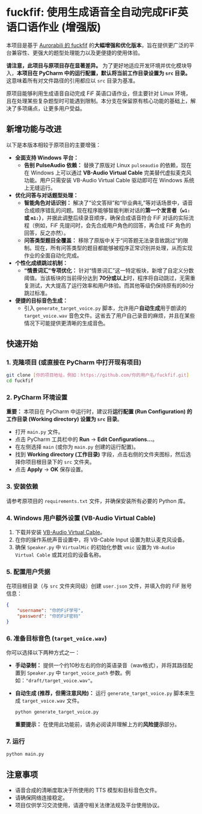 # fuckfif: 使用生成语音全自动完成FiF英语口语作业 (增强版)

本项目是基于 [Aurorabili 的 fuckfif](https://github.com/Aurorabili/fuckfif) 的**大幅增强和优化版本**，旨在提供更广泛的平台兼容性、更强大的题型处理能力以及更便捷的使用体验。

**请注意，此项目与原项目存在显著差异。** 为了更好地适应开发环境并优化模块导入，**本项目在 PyCharm 中的运行配置，默认将当前工作目录设置为 `src` 目录。** 这意味着所有对文件路径的引用都应以 `src` 目录为基准。

原项目能够利用生成语音自动完成 FiF 英语口语作业，但主要针对 Linux 环境，且在处理某些复杂题型时可能遇到限制。本分支在保留原有核心功能的基础上，解决了多项痛点，让更多用户受益。

## 新增功能与改进

以下是本版本相较于原项目的主要增强：

  * **全面支持 Windows 平台：**
      * **告别 PulseAudio 依赖：** 替换了原版对 Linux `pulseaudio` 的依赖，现在在 Windows 上可以通过 **VB-Audio Virtual Cable** 完美替代虚拟麦克风功能。用户只需安装 VB-Audio Virtual Cable 驱动即可在 Windows 系统上无缝运行。
  * **优化问答与对话题型处理：**
      * **智能角色对话识别：** 解决了“论文答辩”和“毕业典礼”等对话场景中，语音合成顺序错乱的问题。现在程序能够智能判断对话的**第一个发言者（`w1:` 或 `m1:`）**，并据此调整后续录音顺序，确保合成语音符合 FiF 对话的实际流程（例如，FiF 先提问时，会先合成用户角色的回答，再合成 FiF 角色的回答，反之亦然）。
      * **问答类型题目全覆盖：** 移除了原版中关于“问答题无法录音故跳过”的限制。现在，所有问答类型的题目都能够被程序正常识别并处理，从而实现作业的全面自动化完成。
  * **个性化成绩跳过机制：**
      * **“情景词汇”专项优化：** 针对“情景词汇”这一特定板块，新增了自定义分数阈值。当该板块的当前得分达到 **70分或以上**时，程序将自动跳过，无需重复测试，大大提高了运行效率和用户体验。而其他等级仍保持原有的80分跳过标准。
  * **便捷的目标音色生成：**
      * 引入 `generate_target_voice.py` 脚本，允许用户**自动生成**用于朗读的 `target_voice.wav` 音色文件。这省去了用户自己录音的麻烦，并且在某些情况下可能提供更清晰的生成音色。

## 快速开始

### 1\. 克隆项目 (或直接在 PyCharm 中打开现有项目)

```bash
git clone [你的项目地址，例如：https://github.com/你的用户名/fuckfif.git]
cd fuckfif
```

### 2\. PyCharm 环境设置

**重要：** 本项目在 PyCharm 中运行时，建议将**运行配置 (Run Configuration) 的工作目录 (Working directory) 设置为 `src` 目录**。

  * 打开 `main.py` 文件。
  * 点击 PyCharm 工具栏中的 **Run** -\> **Edit Configurations...**。
  * 在左侧选择 `main` (或你为 `main.py` 创建的运行配置)。
  * 找到 **Working directory (工作目录)** 字段，点击右侧的文件夹图标，然后选择你项目根目录下的 `src` 文件夹。
  * 点击 **Apply** -\> **OK** 保存设置。

### 3\. 安装依赖

请参考原项目的 `requirements.txt` 文件，并确保安装所有必要的 Python 库。

### 4\. Windows 用户额外设置 (VB-Audio Virtual Cable)

1.  下载并安装 [VB-Audio Virtual Cable](https://vb-audio.com/Cable/)。
2.  在你的操作系统声音设置中，将 VB-Cable Input 设置为默认麦克风设备。
3.  确保 `Speaker.py` 中 `VirtualMic` 的初始化参数 `vmic` 设置为 `VB-Audio Virtual Cable` 或其对应的设备名称。

### 5\. 配置用户凭据

在项目根目录（与 `src` 文件夹同级）创建 `user.json` 文件，并填入你的 FiF 账号信息：

```json
{
    "username": "你的FiF学号",
    "password": "你的FiF密码"
}
```

### 6\. 准备目标音色 (`target_voice.wav`)

你可以选择以下两种方式之一：

  * **手动录制：** 提供一个约10秒左右的你的英语录音（wav格式），并将其路径配置到 `Speaker.py` 中 `target_voice_path` 参数。例如：`"draft/target_voice.wav"`。

  * **自动生成 (推荐，但需注意风险)：** 运行 `generate_target_voice.py` 脚本来生成 `target_voice.wav` 文件。

    ```bash
    python generate_target_voice.py
    ```

    **重要提示：** 在使用此功能前，请务必阅读并理解上方的**风险提示**部分。

### 7\. 运行

```bash
python main.py
```

## 注意事项

  * 语音合成的清晰度取决于所使用的 TTS 模型和目标音色文件。
  * 请确保网络连接稳定。
  * 项目仅供学习交流使用，请遵守相关法律法规及平台使用协议。

